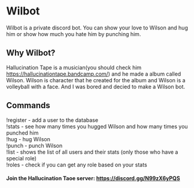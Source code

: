 # Wilbot
  Wilbot is a private discord bot. You can show your love to Wilson and hug him or show how much you hate him by punching him. 

## Why Wilbot?
Hallucination Tape is a musician(you should check him https://hallucinationtape.bandcamp.com/) and he made a album called Wilson. Wilson is character that he created for the album and Wilson is a volleyball with a face. And I was bored and decied to make a Wilson bot.  

## Commands 
!register - add a user to the database   
!stats - see how many times you hugged Wilson and how many times you punched him  
!hug - hug Wilson  
!punch - punch Wilson  
!list - shows the list of all users and their stats (only those who have a special role)  
!roles - check if you can get any role based on your stats

#### Join the Hallucination Taoe server: https://discord.gg/N99zX6yPQS
